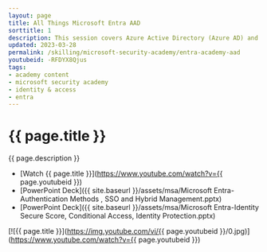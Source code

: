 ```yaml
---
layout: page
title: All Things Microsoft Entra AAD
sorttitle: 1
description: This session covers Azure Active Directory (Azure AD) and its various authentication methods such as password-based, multi-factor, and certificate-based authentication. Learn about Single Sign-On (SSO) and Hybrid Identity, which allows organizations to extend their on-premises Active Directory environment to Azure AD. Another focus of the session is on Azure AD Identity Secure Score, Conditional Access, and Identity Protection, which are vital tools for securing user identities and access to resources in the cloud. These tools enable organizations to enforce adaptive access policies, detect and respond to identity-based risks in real-time, and improve the overall security posture of their Azure AD environment.
updated: 2023-03-28
permalink: /skilling/microsoft-security-academy/entra-academy-aad
youtubeid: -RFDYX8Qjus
tags: 
- academy content
- microsoft security academy
- identity & access
- entra
---
```


# {{ page.title }}

{{ page.description }}

* [Watch {{ page.title }}](https://www.youtube.com/watch?v={{ page.youtubeid }})
* [PowerPoint Deck]({{ site.baseurl }}/assets/msa/Microsoft Entra-Authentication Methods , SSO and Hybrid Management.pptx)
* [PowerPoint Deck]({{ site.baseurl }}/assets/msa/Microsoft Entra-Identity Secure Score, Conditional Access, Identity Protection.pptx)

[![{{ page.title }}](https://img.youtube.com/vi/{{ page.youtubeid }}/0.jpg)](https://www.youtube.com/watch?v={{ page.youtubeid }})